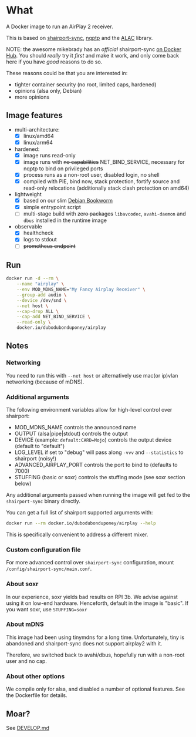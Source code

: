# What

A Docker image to run an AirPlay 2 receiver.

This is based on [shairport-sync](https://github.com/mikebrady/shairport-sync), [nqptp](https://github.com/mikebrady/nqptp) and the [ALAC](https://github.com/mikebrady/alac) library.

NOTE: the awesome mikebrady has an *official* shairport-sync [on Docker Hub](https://hub.docker.com/r/mikebrady/shairport-sync).
You should *really* try it *first* and make it work, and only come back here if you have *good* reasons to do so.

These reasons could be that you are interested in:
* tighter container security (no root, limited caps, hardened)
* opinions (alsa only, Debian)
* more opinions

## Image features

* multi-architecture:
  * [x] linux/amd64
  * [x] linux/arm64
* hardened:
  * [x] image runs read-only
  * [x] image runs with ~~no capabilities~~ NET_BIND_SERVICE, necessary for nqptp to bind on privileged ports
  * [x] process runs as a non-root user, disabled login, no shell
  * [x] compiled with PIE, bind now, stack protection, fortify source and read-only relocations (additionally stack clash protection on amd64)
* lightweight
  * [x] based on our slim [Debian Bookworm](https://github.com/dubo-dubon-duponey/docker-debian)
  * [x] simple entrypoint script
  * [ ] multi-stage build with ~~zero packages~~ `libavcodec`, `avahi-daemon` and `dbus` installed in the runtime image 
* observable
  * [x] healthcheck
  * [x] logs to stdout
  * [ ] ~~prometheus endpoint~~

## Run

```bash
docker run -d --rm \
    --name "airplay" \
    --env MOD_MDNS_NAME="My Fancy Airplay Receiver" \
    --group-add audio \
    --device /dev/snd \
    --net host \
    --cap-drop ALL \
    --cap-add NET_BIND_SERVICE \
    --read-only \
    docker.io/dubodubonduponey/airplay
```

## Notes

### Networking

You need to run this with `--net host` or alternatively use mac(or ip)vlan networking (because of mDNS).

### Additional arguments

The following environment variables allow for high-level control over shairport:

* MOD_MDNS_NAME controls the announced name
* OUTPUT (alsa|pipe|stdout) controls the output
* DEVICE (example: `default:CARD=Mojo`) controls the output device (default to "default")
* LOG_LEVEL if set to "debug" will pass along `-vvv` and `--statistics` to shairport (noisy!)
* ADVANCED_AIRPLAY_PORT controls the port to bind to (defaults to 7000)
* STUFFING (basic or soxr) controls the stuffing mode (see soxr section below)

Any additional arguments passed when running the image will get fed to the `shairport-sync` binary directly.

You can get a full list of shairport supported arguments with:

```bash
docker run --rm docker.io/dubodubonduponey/airplay --help
```

This is specifically convenient to address a different mixer.

### Custom configuration file

For more advanced control over `shairport-sync` configuration, mount `/config/shairport-sync/main.conf`.

### About soxr

In our experience, soxr yields bad results on RPI 3b.
We advise against using it on low-end hardware.
Henceforth, default in the image is "basic".
If you want soxr, use `STUFFING=soxr`

### About mDNS

This image had been using tinymdns for a long time.
Unfortunately, tiny is abandoned and shairport-sync does not support airplay2 with it.

Therefore, we switched back to avahi/dbus, hopefully run with a non-root user and no cap.

### About other options

We compile only for alsa, and disabled a number of optional features.
See the Dockerfile for details.

## Moar?

See [DEVELOP.md](DEVELOP.md)
